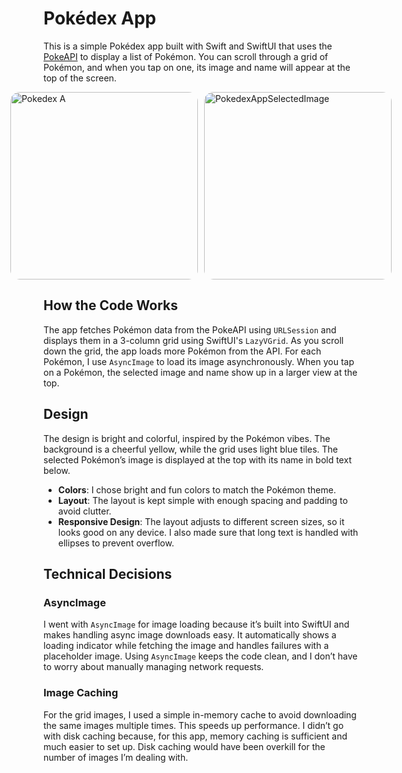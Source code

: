 # Pokédex App
This is a simple Pokédex app built with Swift and SwiftUI that uses the [PokeAPI](https://pokeapi.co/) to display a list of Pokémon. You can scroll through a grid of Pokémon, and when you tap on one, its image and name will appear at the top of the screen.

<div style="display: flex; justify-content: center; gap: 10px;">
  <img src="https://github.com/user-attachments/assets/a4d51a91-a498-4b14-b97a-8934a012b870" alt="Pokedex A" style="width: 300px; height: auto; border-radius: 15px;">
  <img src="https://github.com/user-attachments/assets/aa5aba7b-ce10-4c66-807a-978e086dfa9c" alt="PokedexAppSelectedImage" style="width: 300px; height: auto; border-radius: 15px;">
</div>

## How the Code Works

The app fetches Pokémon data from the PokeAPI using `URLSession` and displays them in a 3-column grid using SwiftUI's `LazyVGrid`. As you scroll down the grid, the app loads more Pokémon from the API. For each Pokémon, I use `AsyncImage` to load its image asynchronously. When you tap on a Pokémon, the selected image and name show up in a larger view at the top.

## Design

The design is bright and colorful, inspired by the Pokémon vibes. The background is a cheerful yellow, while the grid uses light blue tiles. The selected Pokémon’s image is displayed at the top with its name in bold text below.

- **Colors**: I chose bright and fun colors to match the Pokémon theme.
- **Layout**: The layout is kept simple with enough spacing and padding to avoid clutter.
- **Responsive Design**: The layout adjusts to different screen sizes, so it looks good on any device. I also made sure that long text is handled with ellipses to prevent overflow.

## Technical Decisions

### AsyncImage
I went with `AsyncImage` for image loading because it’s built into SwiftUI and makes handling async image downloads easy. It automatically shows a loading indicator while fetching the image and handles failures with a placeholder image. Using `AsyncImage` keeps the code clean, and I don’t have to worry about manually managing network requests.

### Image Caching
For the grid images, I used a simple in-memory cache to avoid downloading the same images multiple times. This speeds up performance. I didn’t go with disk caching because, for this app, memory caching is sufficient and much easier to set up. Disk caching would have been overkill for the number of images I’m dealing with.

